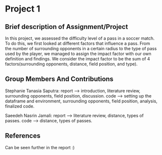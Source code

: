 # Project 1

## Brief description of Assignment/Project

In this project, we assessed the difficulty level of a pass in a soccer match. To do this, we first looked at different factors that influence a pass. From the number of surrounding opponents in a certain radius to the type of pass used by the player, we managed to assign the impact factor with our own definition and findings. We consider the impact factor to be the sum of 4 factors(surrounding opponents, distance, field position, and type). 

## Group Members And Contributions
Stephanie Tanasia Saputra: report --> introduction, literature review, surrounding opponents, field position, discussion. code --> setting up the dataframe and environment, surrounding opponents, field position, analysis, finalized code.

Saeedeh Nasrin Jamali: report --> literature review, distance, types of passes. code --> distance, types of passes.

## References
Can be seen further in the report :)
